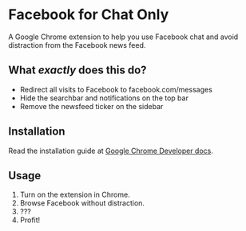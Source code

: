 # Facebook for Chat Only

A Google Chrome extension to help you use Facebook chat and avoid distraction from the Facebook news feed.

## What *exactly* does this do?

* Redirect all visits to Facebook to facebook.com/messages
* Hide the searchbar and notifications on the top bar
* Remove the newsfeed ticker on the sidebar

## Installation 

Read the installation guide at [Google Chrome Developer docs](https://developer.chrome.com/extensions/getstarted#unpacked).

## Usage

1. Turn on the extension in Chrome.
2. Browse Facebook without distraction. 
3. ???
4. Profit!

